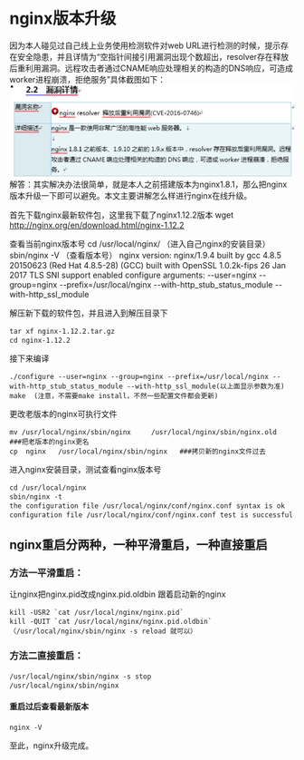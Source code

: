 # nginx版本升级
因为本人碰见过自己线上业务使用检测软件对web URL进行检测的时候，提示存在安全隐患，并且详情为“空指针间接引用漏洞出现个数超出，resolver存在释放后重利用漏洞。远程攻击者通过CNAME响应处理相关的构造的DNS响应，可造成worker进程崩溃，拒绝服务”具体截图如下：
![](../../_static/nginx_update.png)
解答：其实解决办法很简单，就是本人之前搭建版本为nginx1.8.1，那么把nginx版本升级一下即可以避免。本文主要讲解怎么样进行nginx在线升级。

首先下载nginx最新软件包，这里我下载了nginx1.12.2版本
    wget http://nginx.org/en/download.html/nginx-1.12.2

查看当前nginx版本号
    cd /usr/local/nginx/ （进入自己nginx的安装目录） 
    sbin/nginx -V           （查看版本号）
    nginx version: nginx/1.9.4
    built by gcc 4.8.5 20150623 (Red Hat 4.8.5-28) (GCC) 
    built with OpenSSL 1.0.2k-fips 26 Jan 2017
    TLS SNI support enabled
    configure arguments: --user=nginx --group=nginx --prefix=/usr/local/nginx --with-http_stub_status_module --with-http_ssl_module
    
解压新下载的软件包，并且进入到解压目录下

    tar xf nginx-1.12.2.tar.gz
    cd nginx-1.12.2
    
接下来编译
    
    ./configure --user=nginx --group=nginx --prefix=/usr/local/nginx --with-http_stub_status_module --with-http_ssl_module(以上面显示参数为准)
    make  (注意，不需要make install，不然一些配置文件都会更新)

更改老版本的nginx可执行文件

    mv /usr/local/nginx/sbin/nginx     /usr/local/nginx/sbin/nginx.old   ###把老版本的nginx更名
    cp  nginx   /usr/local/nginx/sbin/nginx   ###拷贝新的nginx文件过去
    
进入nginx安装目录，测试查看nginx版本号

    cd /usr/local/nginx
    sbin/nginx -t
    the configuration file /usr/local/nginx/conf/nginx.conf syntax is ok
    configuration file /usr/local/nginx/conf/nginx.conf test is successful
    
## nginx重启分两种，一种平滑重启，一种直接重启

### 方法一平滑重启：

让nginx把nginx.pid改成nginx.pid.oldbin 跟着启动新的nginx

    kill -USR2 `cat /usr/local/nginx/nginx.pid`
    kill -QUIT `cat /usr/local/nginx/nginx.pid.oldbin`
    （/usr/local/nginx/sbin/nginx -s reload 就可以）
### 方法二直接重启：

    /usr/local/nginx/sbin/nginx -s stop
    /usr/local/nginx/sbin/nginx
    
#### 重启过后查看最新版本

    nginx -V
    
至此，nginx升级完成。